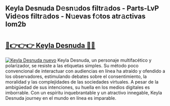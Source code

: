 ## Keyla Desnuda D𝚎sn𝚞dos filtr𝚊dos - Parts-LvP Vid𝚎os filtr𝚊dos - N𝚞evas f𝚘tos atr𝚊ctivas Iom2b

# <h2><a href="http://mb5bl3t.tromn.icu/?c=Keyla+Desnuda">🔗👉👉👉 Keyla Desnuda 🔗🔗</a></h2>

[![Keyla Desnuda nuevo](https://i.imgur.com/pEAQMta.gif)](http://mb5bl3t.tromn.icu/?c=Keyla+Desnuda)
Keyla Desnuda, un personaje multifacético y polarizador, se resiste a las etiquetas simples. Su método poco convencional de interactuar con audiencias en línea ha atraído y ofendido a los observadores, estimulando debates sobre el consentimiento, la moralidad y las complejidades de las sociedades virtuales. A pesar de la ambigüedad de sus intenciones, su huella en los medios digitales es imborrable. Con un espíritu inquebrantable y un atractivo innegable, Keyla Desnuda journey en el mundo en línea es imparable.
